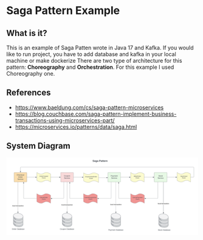 # Saga Pattern Example

## What is it?
This is an example of Saga Patten wrote in Java 17 and Kafka. If you would like to run project, you have to add database and kafka  in your local machine or make dockerize
There are two type of architecture for this pattern: **Choreography** and **Orchestration**.
For this example I used Choreography one.

## References
* https://www.baeldung.com/cs/saga-pattern-microservices
* https://blog.couchbase.com/saga-pattern-implement-business-transactions-using-microservices-part/
* https://microservices.io/patterns/data/saga.html

## System Diagram

![](saga-pattern.png)